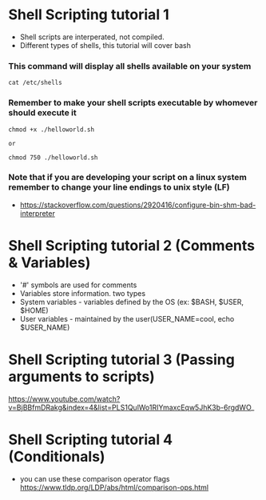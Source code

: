 # Shell Scripting tutorial 1 

+ Shell scripts are interperated, not compiled. 
+ Different types of shells, this tutorial will cover bash 

### This command will display all shells available on your system
```
cat /etc/shells
```

### Remember to make your shell scripts executable by whomever should execute it
```
chmod +x ./helloworld.sh

or

chmod 750 ./helloworld.sh

```

### Note that if you are developing your script on a linux system remember to change your line endings to unix style (LF)
+ https://stackoverflow.com/questions/2920416/configure-bin-shm-bad-interpreter


# Shell Scripting tutorial 2 (Comments & Variables)
+ '#' symbols are used for comments
+  Variables store information. two types
  + System variables - variables defined by the OS (ex: $BASH, $USER, $HOME)
  + User variables - maintained by the user(USER_NAME=cool, echo $USER_NAME)


# Shell Scripting tutorial 3 (Passing arguments to scripts)
https://www.youtube.com/watch?v=BjBBfmDRakg&index=4&list=PLS1QulWo1RIYmaxcEqw5JhK3b-6rgdWO_


# Shell Scripting tutorial 4 (Conditionals)
+ you can use these comparison operator flags https://www.tldp.org/LDP/abs/html/comparison-ops.html